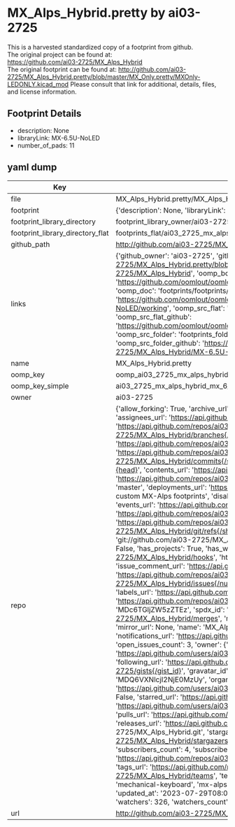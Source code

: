 # MX_Alps_Hybrid.pretty by ai03-2725  
This is a harvested standardized copy of a footprint from github.  
The original project can be found at:  
https://github.com/ai03-2725/MX_Alps_Hybrid  
The original footprint can be found at:
http://github.com/ai03-2725/MX_Alps_Hybrid.pretty/blob/master/MX_Only.pretty/MXOnly-LEDONLY.kicad_mod
Please consult that link for additional, details, files, and license information.  
## Footprint Details
* description: None  
* libraryLink: MX-6.5U-NoLED  
* number_of_pads: 11  
## yaml dump  
| Key | Value |  
| --- | --- |  
| file | MX_Alps_Hybrid.pretty/MX_Alps_Hybrid.pretty/MX-6.5U-NoLED.kicad_mod |  
| footprint | {'description': None, 'libraryLink': 'MX-6.5U-NoLED', 'number_of_pads': 11} |  
| footprint_library_directory | footprint_library_owner/ai03-2725_MX_Alps_Hybrid.pretty |  
| footprint_library_directory_flat | footprints_flat/ai03_2725_mx_alps_hybrid_mx_6_5u_noled/working |  
| github_path | http://github.com/ai03-2725/MX_Alps_Hybrid.pretty/blob/master/MX_Alps_Hybrid.pretty/MX-6.5U-NoLED.kicad_mod |  
| links | {'github_owner': 'ai03-2725', 'github_repo_name': 'MX_Alps_Hybrid', 'github_src': 'http://github.com/ai03-2725/MX_Alps_Hybrid.pretty/blob/master/MX_Only.pretty/MXOnly-LEDONLY.kicad_mod', 'github_src_repo': 'https://github.com/ai03-2725/MX_Alps_Hybrid', 'oomp_bot': 'footprints/ai03_2725_mx_alps_hybrid_mx_6_5u_noled/working', 'oomp_bot_github': 'https://github.com/oomlout/oomlout_oomp_footprint_bot/tree/main/footprints/ai03_2725_mx_alps_hybrid_mx_6_5u_noled/working', 'oomp_doc': 'footprints/footprints/ai03-2725/MX_Alps_Hybrid/MX-6.5U-NoLED/working/', 'oomp_doc_github': 'https://github.com/oomlout/oomlout_oomp_footprint_doc/tree/main/footprints/footprints/ai03-2725/MX_Alps_Hybrid/MX-6.5U-NoLED/working', 'oomp_src_flat': 'footprints_flat/footprints_flat/ai03_2725_mx_alps_hybrid_mx_6_5u_noled/working', 'oomp_src_flat_github': 'https://github.com/oomlout/oomlout_oomp_footprint_src/tree/main/footprints_flat/ai03_2725_mx_alps_hybrid_mx_6_5u_noled/working', 'oomp_src_folder': 'footprints_folder/footprints_folder/ai03-2725/MX_Alps_Hybrid/MX-6.5U-NoLED/working', 'oomp_src_folder_github': 'https://github.com/oomlout/oomlout_oomp_footprint_src/tree/main/footprints_folder/ai03-2725/MX_Alps_Hybrid/MX-6.5U-NoLED/working'} |  
| name | MX_Alps_Hybrid.pretty |  
| oomp_key | oomp_ai03_2725_mx_alps_hybrid_mx_6_5u_noled |  
| oomp_key_simple | ai03_2725_mx_alps_hybrid_mx_6_5u_noled |  
| owner | ai03-2725 |  
| repo | {'allow_forking': True, 'archive_url': 'https://api.github.com/repos/ai03-2725/MX_Alps_Hybrid/{archive_format}{/ref}', 'archived': False, 'assignees_url': 'https://api.github.com/repos/ai03-2725/MX_Alps_Hybrid/assignees{/user}', 'blobs_url': 'https://api.github.com/repos/ai03-2725/MX_Alps_Hybrid/git/blobs{/sha}', 'branches_url': 'https://api.github.com/repos/ai03-2725/MX_Alps_Hybrid/branches{/branch}', 'clone_url': 'https://github.com/ai03-2725/MX_Alps_Hybrid.git', 'collaborators_url': 'https://api.github.com/repos/ai03-2725/MX_Alps_Hybrid/collaborators{/collaborator}', 'comments_url': 'https://api.github.com/repos/ai03-2725/MX_Alps_Hybrid/comments{/number}', 'commits_url': 'https://api.github.com/repos/ai03-2725/MX_Alps_Hybrid/commits{/sha}', 'compare_url': 'https://api.github.com/repos/ai03-2725/MX_Alps_Hybrid/compare/{base}...{head}', 'contents_url': 'https://api.github.com/repos/ai03-2725/MX_Alps_Hybrid/contents/{+path}', 'contributors_url': 'https://api.github.com/repos/ai03-2725/MX_Alps_Hybrid/contributors', 'created_at': '2017-05-14T20:33:20Z', 'default_branch': 'master', 'deployments_url': 'https://api.github.com/repos/ai03-2725/MX_Alps_Hybrid/deployments', 'description': 'KiCad Library of custom MX-Alps footprints', 'disabled': False, 'downloads_url': 'https://api.github.com/repos/ai03-2725/MX_Alps_Hybrid/downloads', 'events_url': 'https://api.github.com/repos/ai03-2725/MX_Alps_Hybrid/events', 'fork': False, 'forks': 133, 'forks_count': 133, 'forks_url': 'https://api.github.com/repos/ai03-2725/MX_Alps_Hybrid/forks', 'full_name': 'ai03-2725/MX_Alps_Hybrid', 'git_commits_url': 'https://api.github.com/repos/ai03-2725/MX_Alps_Hybrid/git/commits{/sha}', 'git_refs_url': 'https://api.github.com/repos/ai03-2725/MX_Alps_Hybrid/git/refs{/sha}', 'git_tags_url': 'https://api.github.com/repos/ai03-2725/MX_Alps_Hybrid/git/tags{/sha}', 'git_url': 'git://github.com/ai03-2725/MX_Alps_Hybrid.git', 'has_discussions': False, 'has_downloads': True, 'has_issues': True, 'has_pages': False, 'has_projects': True, 'has_wiki': True, 'homepage': None, 'hooks_url': 'https://api.github.com/repos/ai03-2725/MX_Alps_Hybrid/hooks', 'html_url': 'https://github.com/ai03-2725/MX_Alps_Hybrid', 'id': 91269815, 'is_template': False, 'issue_comment_url': 'https://api.github.com/repos/ai03-2725/MX_Alps_Hybrid/issues/comments{/number}', 'issue_events_url': 'https://api.github.com/repos/ai03-2725/MX_Alps_Hybrid/issues/events{/number}', 'issues_url': 'https://api.github.com/repos/ai03-2725/MX_Alps_Hybrid/issues{/number}', 'keys_url': 'https://api.github.com/repos/ai03-2725/MX_Alps_Hybrid/keys{/key_id}', 'labels_url': 'https://api.github.com/repos/ai03-2725/MX_Alps_Hybrid/labels{/name}', 'language': None, 'languages_url': 'https://api.github.com/repos/ai03-2725/MX_Alps_Hybrid/languages', 'license': {'key': 'mit', 'name': 'MIT License', 'node_id': 'MDc6TGljZW5zZTEz', 'spdx_id': 'MIT', 'url': 'https://api.github.com/licenses/mit'}, 'merges_url': 'https://api.github.com/repos/ai03-2725/MX_Alps_Hybrid/merges', 'milestones_url': 'https://api.github.com/repos/ai03-2725/MX_Alps_Hybrid/milestones{/number}', 'mirror_url': None, 'name': 'MX_Alps_Hybrid', 'network_count': 133, 'node_id': 'MDEwOlJlcG9zaXRvcnk5MTI2OTgxNQ==', 'notifications_url': 'https://api.github.com/repos/ai03-2725/MX_Alps_Hybrid/notifications{?since,all,participating}', 'open_issues': 3, 'open_issues_count': 3, 'owner': {'avatar_url': 'https://avatars.githubusercontent.com/u/26614352?v=4', 'events_url': 'https://api.github.com/users/ai03-2725/events{/privacy}', 'followers_url': 'https://api.github.com/users/ai03-2725/followers', 'following_url': 'https://api.github.com/users/ai03-2725/following{/other_user}', 'gists_url': 'https://api.github.com/users/ai03-2725/gists{/gist_id}', 'gravatar_id': '', 'html_url': 'https://github.com/ai03-2725', 'id': 26614352, 'login': 'ai03-2725', 'node_id': 'MDQ6VXNlcjI2NjE0MzUy', 'organizations_url': 'https://api.github.com/users/ai03-2725/orgs', 'received_events_url': 'https://api.github.com/users/ai03-2725/received_events', 'repos_url': 'https://api.github.com/users/ai03-2725/repos', 'site_admin': False, 'starred_url': 'https://api.github.com/users/ai03-2725/starred{/owner}{/repo}', 'subscriptions_url': 'https://api.github.com/users/ai03-2725/subscriptions', 'type': 'User', 'url': 'https://api.github.com/users/ai03-2725'}, 'private': False, 'pulls_url': 'https://api.github.com/repos/ai03-2725/MX_Alps_Hybrid/pulls{/number}', 'pushed_at': '2022-11-10T02:10:15Z', 'releases_url': 'https://api.github.com/repos/ai03-2725/MX_Alps_Hybrid/releases{/id}', 'size': 415, 'ssh_url': 'git@github.com:ai03-2725/MX_Alps_Hybrid.git', 'stargazers_count': 326, 'stargazers_url': 'https://api.github.com/repos/ai03-2725/MX_Alps_Hybrid/stargazers', 'statuses_url': 'https://api.github.com/repos/ai03-2725/MX_Alps_Hybrid/statuses/{sha}', 'subscribers_count': 4, 'subscribers_url': 'https://api.github.com/repos/ai03-2725/MX_Alps_Hybrid/subscribers', 'subscription_url': 'https://api.github.com/repos/ai03-2725/MX_Alps_Hybrid/subscription', 'svn_url': 'https://github.com/ai03-2725/MX_Alps_Hybrid', 'tags_url': 'https://api.github.com/repos/ai03-2725/MX_Alps_Hybrid/tags', 'teams_url': 'https://api.github.com/repos/ai03-2725/MX_Alps_Hybrid/teams', 'temp_clone_token': None, 'topics': ['alps', 'cherry-mx', 'footprint', 'keyboard', 'kicad-library', 'mechanical-keyboard', 'mx-alps-hybrid'], 'trees_url': 'https://api.github.com/repos/ai03-2725/MX_Alps_Hybrid/git/trees{/sha}', 'updated_at': '2023-07-29T08:01:44Z', 'url': 'https://api.github.com/repos/ai03-2725/MX_Alps_Hybrid', 'visibility': 'public', 'watchers': 326, 'watchers_count': 326, 'web_commit_signoff_required': False} |  
| url | http://github.com/ai03-2725/MX_Alps_Hybrid.pretty |  

